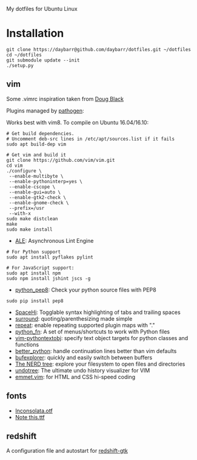 My dotfiles for Ubuntu Linux

# Installation

    git clone https://daybarr@github.com/daybarr/dotfiles.git ~/dotfiles
    cd ~/dotfiles
    git submodule update --init
    ./setup.py

## vim
Some .vimrc inspiration taken from [Doug Black](http://dougblack.io/words/a-good-vimrc.html)

Plugins managed by [pathogen](https://github.com/tpope/vim-pathogen):

Works best with vim8. To compile on Ubuntu 16.04/16.10:
```
# Get build dependencies.
# Uncomment deb-src lines in /etc/apt/sources.list if it fails
sudo apt build-dep vim

# Get vim and build it
git clone https://github.com/vim/vim.git
cd vim
./configure \
 --enable-multibyte \
 --enable-pythoninterp=yes \
 --enable-cscope \
 --enable-gui=auto \
 --enable-gtk2-check \
 --enable-gnome-check \
 --prefix=/usr
 --with-x
sudo make distclean
make
sudo make install
```

* [ALE](https://github.com/w0rp/ale): Asynchronous Lint Engine
```
# For Python support
sudo apt install pyflakes pylint

# For JavaScript support:
sudo apt install npm
sudo npm install jshint jscs -g
```
* [python_pep8](http://www.vim.org/scripts/script.php?script_id=3160): Check your python source files with PEP8
```
sudo pip install pep8
```
* [SpaceHi](http://www.vim.org/scripts/script.php?script_id=443): Togglable syntax highlighting of tabs and trailing spaces
* [surround](http://www.vim.org/scripts/script.php?script_id=1697): quoting/parenthesizing made simple
* [repeat](http://www.vim.org/scripts/script.php?script_id=2136): enable repeating supported plugin maps with "."
* [python_fn](http://www.vim.org/scripts/script.php?script_id=30): A set of menus/shortcuts to work with Python files
* [vim-pythontextobj](https://github.com/natw/vim-pythontextobj): specify text object targets for python classes and functions
* [better_python](http://www.vim.org/scripts/script.php?script_id=974): handle continuation lines better than vim defaults
* [bufexplorer](http://www.vim.org/scripts/script.php?script_id=42): quickly and easily switch between buffers
* [The NERD tree](http://www.vim.org/scripts/script.php?script_id=1658): explore your filesystem to open files and directories
* [undotree](https://github.com/mbbill/undotree): The ultimate undo history visualizer for VIM
* [emmet.vim](http://www.vim.org/scripts/script.php?script_id=2981): for HTML and CSS hi-speed coding

## fonts
* [Inconsolata.otf](http://www.levien.com/type/myfonts/inconsolata.html)
* [Note this.ttf](http://www.dafont.com/note-this.font)

## redshift
A configuration file and autostart for [redshift-gtk](http://jonls.dk/redshift/)
